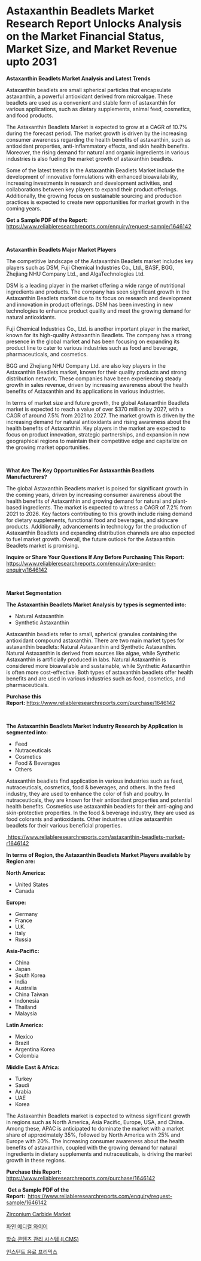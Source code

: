 <p><h1>Astaxanthin Beadlets Market Research Report Unlocks Analysis on the Market Financial Status, Market Size, and Market Revenue upto 2031</h1></p><p><strong>Astaxanthin Beadlets Market Analysis and Latest Trends</strong></p>
<p><p>Astaxanthin beadlets are small spherical particles that encapsulate astaxanthin, a powerful antioxidant derived from microalgae. These beadlets are used as a convenient and stable form of astaxanthin for various applications, such as dietary supplements, animal feed, cosmetics, and food products. </p><p>The Astaxanthin Beadlets Market is expected to grow at a CAGR of 10.7% during the forecast period. The market growth is driven by the increasing consumer awareness regarding the health benefits of astaxanthin, such as antioxidant properties, anti-inflammatory effects, and skin health benefits. Moreover, the rising demand for natural and organic ingredients in various industries is also fueling the market growth of astaxanthin beadlets.</p><p>Some of the latest trends in the Astaxanthin Beadlets Market include the development of innovative formulations with enhanced bioavailability, increasing investments in research and development activities, and collaborations between key players to expand their product offerings. Additionally, the growing focus on sustainable sourcing and production practices is expected to create new opportunities for market growth in the coming years.</p></p>
<p><strong>Get a Sample PDF of the Report:&nbsp;</strong> <a href="https://www.reliableresearchreports.com/enquiry/request-sample/1646142">https://www.reliableresearchreports.com/enquiry/request-sample/1646142</a></p>
<p>&nbsp;</p>
<p><strong>Astaxanthin Beadlets Major Market Players</strong></p>
<p><p>The competitive landscape of the Astaxanthin Beadlets market includes key players such as DSM, Fuji Chemical Industries Co., Ltd., BASF, BGG, Zhejiang NHU Company Ltd., and AlgaTechnologies Ltd. </p><p>DSM is a leading player in the market offering a wide range of nutritional ingredients and products. The company has seen significant growth in the Astaxanthin Beadlets market due to its focus on research and development and innovation in product offerings. DSM has been investing in new technologies to enhance product quality and meet the growing demand for natural antioxidants.</p><p>Fuji Chemical Industries Co., Ltd. is another important player in the market, known for its high-quality Astaxanthin Beadlets. The company has a strong presence in the global market and has been focusing on expanding its product line to cater to various industries such as food and beverage, pharmaceuticals, and cosmetics.</p><p>BGG and Zhejiang NHU Company Ltd. are also key players in the Astaxanthin Beadlets market, known for their quality products and strong distribution network. These companies have been experiencing steady growth in sales revenue, driven by increasing awareness about the health benefits of Astaxanthin and its applications in various industries.</p><p>In terms of market size and future growth, the global Astaxanthin Beadlets market is expected to reach a value of over $370 million by 2027, with a CAGR of around 7.5% from 2021 to 2027. The market growth is driven by the increasing demand for natural antioxidants and rising awareness about the health benefits of Astaxanthin. Key players in the market are expected to focus on product innovation, strategic partnerships, and expansion in new geographical regions to maintain their competitive edge and capitalize on the growing market opportunities.</p></p>
<p>&nbsp;</p>
<p><strong>What Are The Key Opportunities For Astaxanthin Beadlets Manufacturers?</strong></p>
<p><p>The global Astaxanthin Beadlets market is poised for significant growth in the coming years, driven by increasing consumer awareness about the health benefits of Astaxanthin and growing demand for natural and plant-based ingredients. The market is expected to witness a CAGR of 7.2% from 2021 to 2026. Key factors contributing to this growth include rising demand for dietary supplements, functional food and beverages, and skincare products. Additionally, advancements in technology for the production of Astaxanthin Beadlets and expanding distribution channels are also expected to fuel market growth. Overall, the future outlook for the Astaxanthin Beadlets market is promising.</p></p>
<p><strong>Inquire or Share Your Questions If Any Before Purchasing This Report:</strong> <a href="https://www.reliableresearchreports.com/enquiry/pre-order-enquiry/1646142">https://www.reliableresearchreports.com/enquiry/pre-order-enquiry/1646142</a></p>
<p>&nbsp;</p>
<p><strong>Market Segmentation</strong></p>
<p><strong>The Astaxanthin Beadlets Market Analysis by types is segmented into:</strong></p>
<p><ul><li>Natural Astaxanthin</li><li>Synthetic Astaxanthin</li></ul></p>
<p><p>Astaxanthin beadlets refer to small, spherical granules containing the antioxidant compound astaxanthin. There are two main market types for astaxanthin beadlets: Natural Astaxanthin and Synthetic Astaxanthin. Natural Astaxanthin is derived from sources like algae, while Synthetic Astaxanthin is artificially produced in labs. Natural Astaxanthin is considered more bioavailable and sustainable, while Synthetic Astaxanthin is often more cost-effective. Both types of astaxanthin beadlets offer health benefits and are used in various industries such as food, cosmetics, and pharmaceuticals.</p></p>
<p><strong>Purchase this Report:&nbsp;</strong><a href="https://www.reliableresearchreports.com/purchase/1646142">https://www.reliableresearchreports.com/purchase/1646142</a></p>
<p>&nbsp;</p>
<p><strong>The Astaxanthin Beadlets Market Industry Research by Application is segmented into:</strong></p>
<p><ul><li>Feed</li><li>Nutraceuticals</li><li>Cosmetics</li><li>Food & Beverages</li><li>Others</li></ul></p>
<p><p>Astaxanthin beadlets find application in various industries such as feed, nutraceuticals, cosmetics, food & beverages, and others. In the feed industry, they are used to enhance the color of fish and poultry. In nutraceuticals, they are known for their antioxidant properties and potential health benefits. Cosmetics use astaxanthin beadlets for their anti-aging and skin-protective properties. In the food & beverage industry, they are used as food colorants and antioxidants. Other industries utilize astaxanthin beadlets for their various beneficial properties.</p></p>
<p><a href="https://www.reliableresearchreports.com/astaxanthin-beadlets-market-r1646142">&nbsp;https://www.reliableresearchreports.com/astaxanthin-beadlets-market-r1646142</a></p>
<p><strong>In terms of Region, the Astaxanthin Beadlets Market Players available by Region are:</strong></p>
<p>
    <p> <strong> North America: </strong>
        <ul>
            <li>United States</li>
            <li>Canada</li>
        </ul>
        </p> 
    <p> <strong> Europe: </strong>
        <ul>
            <li>Germany</li>
            <li>France</li>
            <li>U.K.</li>
            <li>Italy</li>
            <li>Russia</li>
        </ul>
        </p> 
    <p> <strong> Asia-Pacific: </strong>
        <ul>
            <li>China</li>
            <li>Japan</li>
            <li>South Korea</li>
            <li>India</li>
            <li>Australia</li>
            <li>China Taiwan</li>
            <li>Indonesia</li>
            <li>Thailand</li>
            <li>Malaysia</li>
        </ul>
        </p> 
    <p> <strong> Latin America: </strong>
        <ul>
            <li>Mexico</li>
            <li>Brazil</li>
            <li>Argentina Korea</li>
            <li>Colombia</li>
        </ul>
        </p> 
    <p> <strong> Middle East & Africa: </strong>
        <ul>
            <li>Turkey</li>
            <li>Saudi</li>
            <li>Arabia</li>
            <li>UAE</li>
            <li>Korea</li>
        </ul>
    </p>
    </p>
<p><p>The Astaxanthin Beadlets market is expected to witness significant growth in regions such as North America, Asia Pacific, Europe, USA, and China. Among these, APAC is anticipated to dominate the market with a market share of approximately 35%, followed by North America with 25% and Europe with 20%. The increasing consumer awareness about the health benefits of astaxanthin, coupled with the growing demand for natural ingredients in dietary supplements and nutraceuticals, is driving the market growth in these regions.</p></p>
<p><strong>Purchase this Report: </strong><a href="https://www.reliableresearchreports.com/purchase/1646142">https://www.reliableresearchreports.com/purchase/1646142</a></p>
<p>&nbsp;<strong>Get a Sample PDF of the Report:&nbsp;&nbsp;</strong><a href="https://www.reliableresearchreports.com/enquiry/request-sample/1646142">https://www.reliableresearchreports.com/enquiry/request-sample/1646142</a></p>
<p><strong></strong></p>
<p><p><a href="https://github.com/prosalinda88/Market-Research-Report-List-5/blob/main/zirconium-carbide-market.md">Zirconium Carbide Market</a></p><p><a href="https://medium.com/@constantinvon/%EA%B8%80%EB%A1%9C%EB%B2%8C-%ED%8C%8C%EC%9D%B8-%EB%A9%94%EB%94%94%EC%BB%AC-%EC%99%80%EC%9D%B4%EC%96%B4-%EC%8B%9C%EC%9E%A5-%EB%B2%94%EC%9C%84%EC%99%80-2024%EB%85%84%EB%B6%80%ED%84%B0-2031%EB%85%84%EA%B9%8C%EC%A7%80-%EC%98%88%EC%B8%A1%EB%90%9C-%EB%B9%A0%EB%A5%B4%EA%B2%8C-%EC%84%B1%EC%9E%A5%ED%95%98%EB%8A%94-cagr%EC%97%90-%EB%8C%80%ED%95%9C-%EC%B2%A0%EC%A0%80%ED%95%9C-%EB%B6%84%EC%84%9D-8542714d016d">파인 메디컬 와이어</a></p><p><a href="https://medium.com/@constantinvon/%EB%9F%AC%EB%8B%9D-%EC%BB%A8%ED%85%90%EC%B8%A0-%EA%B4%80%EB%A6%AC-%EC%8B%9C%EC%8A%A4%ED%85%9C-lcms-%EC%8B%9C%EC%9E%A5-2024%EB%85%84%EB%B6%80%ED%84%B0-2031%EB%85%84%EA%B9%8C%EC%A7%80%EC%9D%98-%EC%82%B0%EC%97%85-%ED%8A%B8%EB%A0%8C%EB%93%9C-%EB%B0%8F-%EC%98%88%EC%B8%A1-11fcdc4e67e7">학습 콘텐츠 관리 시스템 (LCMS)</a></p><p><a href="https://github.com/naiemislamrayan2/Market-Research-Report-List-1/blob/main/5851245140837.md">인스턴트 음료 프리믹스</a></p></p>
